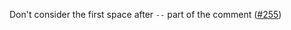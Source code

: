 Don't consider the first space after `--` part of the comment ([#255](https://github.com/fourmolu/fourmolu/pull/255))
